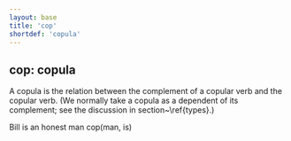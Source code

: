 ```yaml
---
layout: base
title: 'cop'
shortdef: 'copula'
---
```


## cop: copula

A copula is the relation between the complement of a copular verb and
the copular verb.  (We normally take a copula as a dependent of its
complement; see the discussion in section~\ref{types}.)

<div class="sd-parse">
Bill is an honest man
cop(man, is)
</div>
